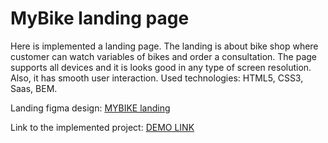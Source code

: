 # MyBike landing page
  Here is implemented a landing page. The landing is about bike shop where customer can watch variables of bikes and order a consultation.
  The page supports all devices and it is looks good in any type of screen resolution.
  Also, it has smooth user interaction.
  Used technologies: HTML5, CSS3, Saas, BEM.

  Landing figma design: [MYBIKE landing](https://www.figma.com/file/NZQAIydtHo5QkINyGLHNcq/BIKE-New-Version?node-id=0%3A1)

  Link to the implemented project: [DEMO LINK](https://kryvets-vadym.github.io/layout_miami/)

